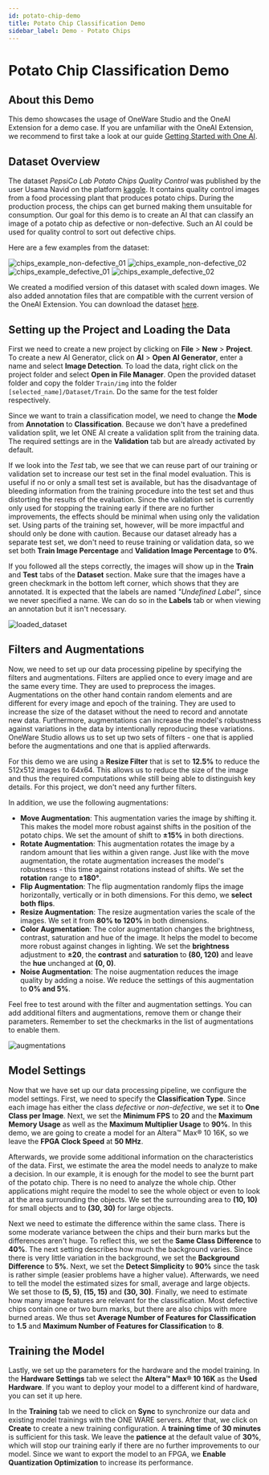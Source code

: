 ```yaml
---
id: potato-chip-demo
title: Potato Chip Classification Demo
sidebar_label: Demo - Potato Chips
---
```

# Potato Chip Classification Demo

## About this Demo
This demo showcases the usage of OneWare Studio and the OneAI Extension for a demo case. If you are unfamiliar with the OneAI Extension, we recommend to first take a look at our guide [Getting Started with One AI](/docs/one-ai/01-get-started.md).

## Dataset Overview
The dataset *PepsiCo Lab Potato Chips Quality Control* was published by the user Usama Navid on the platform [kaggle](https://www.kaggle.com/datasets/concaption/pepsico-lab-potato-quality-control). It contains quality control images from a food processing plant that produces potato chips. During the production process, the chips can get burned making them unsuitable for consumption. Our goal for this demo is to create an AI that can classify an image of a potato chip as defective or non-defective. Such an AI could be used for quality control to sort out defective chips.

Here are a few examples from the dataset:

<div style={{ display: 'flex', gap: '1rem', flexWrap: 'wrap' }}>
    <img src="/img/ai/one_ai_plugin/demos/potato_chip/chips_non-defective_01.jpg" alt="chips_example_non-defective_01" style={{ width: '48%' }} />
    <img src="/img/ai/one_ai_plugin/demos/potato_chip/chips_non-defective_02.jpg" alt="chips_example_non-defective_02" style={{ width: '48%' }} />
    <img src="/img/ai/one_ai_plugin/demos/potato_chip/chips_defective_01.jpg" alt="chips_example_defective_01" style={{ width: '48%' }} />
    <img src="/img/ai/one_ai_plugin/demos/potato_chip/chips_defective_02.jpg" alt="chips_example_defective_02" style={{ width: '48%' }} />
</div>

We created a modified version of this dataset with scaled down images. We also added annotation files that are compatible with the current version of the OneAI Extension. You can download the dataset [here](https://github.com/one-ware/OneAI_demo_datasets/blob/main/Pepsico%20RnD%20Potato%20Lab%20Dataset%20512x512.zip).

## Setting up the Project and Loading the Data
First we need to create a new project by clicking on **File** > **New** > **Project**. To create a new AI Generator, click on **AI** > **Open AI Generator**, enter a name and select **Image Detection**.
To load the data, right click on the project folder and select **Open in File Manager**. Open the provided dataset folder and copy the folder ``Train/img`` into the folder ``[selected_name]/Dataset/Train``. Do the same for the test folder respectively.

Since we want to train a classification model, we need to change the **Mode** from **Annotation** to **Classification**. Because we don't have a predefined validation split, we let ONE AI create a validation split from the training data. The required settings are in the **Validation** tab but are already activated by default.

If we look into the *Test* tab, we see that we can reuse part of our training or validation set to increase our test set in the final model evaluation. This is useful if no or only a small test set is available, but has the disadvantage of bleeding information from the training procedure into the test set and thus distorting the results of the evaluation. Since the validation set is currently only used for stopping the training early if there are no further improvements, the effects should be minimal when using only the validation set. Using parts of the training set, however, will be more impactful and should only be done with caution. Because our dataset already has a separate test set, we don't need to reuse training or validation data, so we set both **Train Image Percentage** and **Validation Image Percentage** to **0%**.

If you followed all the steps correctly, the images will show up in the **Train** and **Test** tabs of the **Dataset** section. Make sure that the images have a green checkmark in the bottom left corner, which shows that they are annotated. It is expected that the labels are named *"Undefined Label"*, since we never specified a name. We can do so in the **Labels** tab or when viewing an annotation but it isn't necessary.

![loaded_dataset](/img/ai/one_ai_plugin/demos/potato_chip/chips_loaded_dataset.jpg)

## Filters and Augmentations
Now, we need to set up our data processing pipeline by specifying the filters and augmentations. Filters are applied once to every image and are the same every time. They are used to preprocess the images. Augmentations on the other hand contain random elements and are different for every image and epoch of the training. They are used to increase the size of the dataset without the need to record and annotate new data. Furthermore, augmentations can increase the model's robustness against variations in the data by intentionally reproducing these variations. OneWare Studio allows us to set up two sets of filters - one that is applied before the augmentations and one that is applied afterwards.

For this demo we are using a **Resize Filter** that is set to **12.5%** to reduce the 512x512 images to 64x64. This allows us to reduce the size of the image and thus the required computations while still being able to distinguish key details. For this project, we don't need any further filters.

In addition, we use the following augmentations:
- **Move Augmentation**: This augmentation varies the image by shifting it. This makes the model more robust against shifts in the position of the potato chips. We set the amount of shift to **±15%** in both directions.
- **Rotate Augmentation**: This augmentation rotates the image by a random amount that lies within a given range. Just like with the move augmentation, the rotate augmentation increases the model's robustness - this time against rotations instead of shifts. We set the **rotation** range to **±180°**.
- **Flip Augmentation**: The flip augmentation randomly flips the image horizontally, vertically or in both dimensions. For this demo, we **select both flips**.
- **Resize Augmentation**: The resize augmentation varies the scale of the images. We set it from **80% to 120%** in both dimensions.
- **Color Augmentation**: The color augmentation changes the brightness, contrast, saturation and hue of the image. It helps the model to become more robust against changes in lighting. We set the **brightness** adjustment to **±20**, the **contrast** and **saturation** to **(80, 120)** and leave the **hue** unchanged at **(0, 0)**.
- **Noise Augmentation**: The noise augmentation reduces the image quality by adding a noise. We reduce the settings of this augmentation to **0% and 5%**.

Feel free to test around with the filter and augmentation settings. You can add additional filters and augmentations, remove them or change their parameters. Remember to set the checkmarks in the list of augmentations to enable them.

![augmentations](/img/ai/one_ai_plugin/demos/potato_chip/chips_augmentations.jpg)

## Model Settings
Now that we have set up our data processing pipeline, we configure the model settings. First, we need to specify the **Classification Type**. Since each image has either the class *defective* or *non-defective*, we set it to **One Class per Image**. Next, we set the **Minimum FPS** to **20** and the **Maximum Memory Usage** as well as the **Maximum Multiplier Usage** to **90%**. In this demo, we are going to create a model for an Altera™ Max® 10 16K, so we leave the **FPGA Clock Speed** at **50 MHz**.

Afterwards, we provide some additional information on the characteristics of the data. First, we estimate the area the model needs to analyze to make a decision. In our example, it is enough for the model to see the burnt part of the potato chip. There is no need to analyze the whole chip. Other applications might require the model to see the whole object or even to look at the area surrounding the objects. We set the surrounding area to **(10, 10)** for small objects and to **(30, 30)** for large objects.

Next we need to estimate the difference within the same class. There is some moderate variance between the chips and their burn marks but the differences aren't huge. To reflect this, we set the **Same Class Difference** to **40%**. The next setting describes how much the background varies. Since there is very little variation in the background, we set the **Background Difference** to **5%**. Next, we set the **Detect Simplicity** to **90%** since the task is rather simple (easier problems have a higher value). Afterwards, we need to tell the model the estimated sizes for small, average and large objects. We set those to **(5, 5)**, **(15, 15)** and **(30, 30)**. Finally, we need to estimate how many image features are relevant for the classification. Most defective chips contain one or two burn marks, but there are also chips with more burned areas. We thus set **Average Number of Features for Classification** to **1.5** and **Maximum Number of Features for Classification** to **8**.

## Training the Model
Lastly, we set up the parameters for the hardware and the model training. In the **Hardware Settings** tab we select the **Altera™ Max® 10 16K** as the **Used Hardware**. If you want to deploy your model to a different kind of hardware, you can set it up here.

In the **Training** tab we need to click on **Sync** to synchronize our data and existing model trainings with the ONE WARE servers. After that, we click on **Create** to create a new training configuration. A **training time** of **30 minutes** is sufficient for this task. We leave the **patience** at the default value of **30%**, which will stop our training early if there are no further improvements to our model. Since we want to export the model to an FPGA, we **Enable Quantization Optimization** to increase its performance.